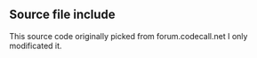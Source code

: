 ## Source file include

This source code originally picked from forum.codecall.net
I only modificated it.
